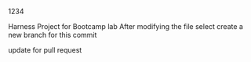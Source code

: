 1234

Harness Project for Bootcamp lab
After modifying the file select create a new branch for this commit 

update for pull request
